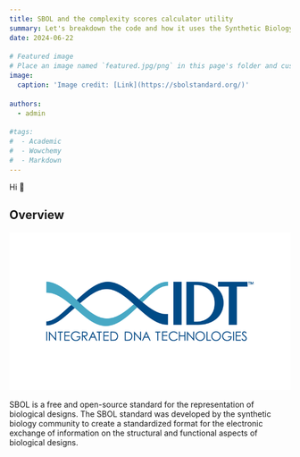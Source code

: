 ```yaml
---
title: SBOL and the complexity scores calculator utility
summary: Let's breakdown the code and how it uses the Synthetic Biology Open Language(SBOL)
date: 2024-06-22

# Featured image
# Place an image named `featured.jpg/png` in this page's folder and customize its options here.
image:
  caption: 'Image credit: [Link](https://sbolstandard.org/)'

authors:
  - admin

#tags:
#  - Academic
#  - Wowchemy
#  - Markdown 
---
```


Hi 👋

## Overview
![Integrated DNA Technologies (IDT)](IDT_logo.png)

SBOL is a free and open-source standard for the representation of biological designs. The SBOL standard was developed by the synthetic biology community to create a standardized format for the electronic exchange of information on the structural and functional aspects of biological designs.











